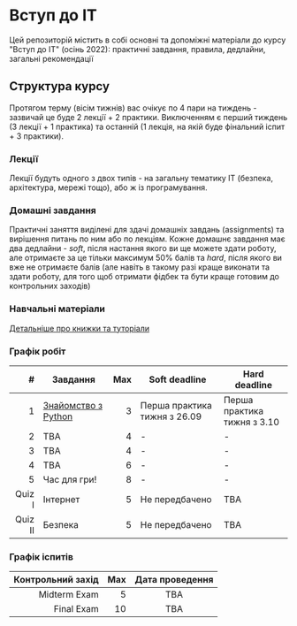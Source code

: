 # Вступ до ІТ

Цей репозиторій містить в собі основні та допоміжні матеріали до курсу "Вступ до ІТ" (осінь 2022): практичні завдання, правила, дедлайни, загальні рекомендації

## Структура курсу

Протягом  терму (вісім тижнів) вас очікує по 4 пари на тиждень - зазвичай це буде 2 лекції + 2 практики. Виключенням є перший тиждень (3 лекції + 1 практика) та останній (1 лекція, на якій буде фінальний іспит + 3 практики).

### Лекції

Лекції будуть одного з двох типів - на загальну тематику ІТ (безпека, архітектура, мережі тощо), або ж із програмування. 

### Домашні завдання

Практичні заняття виділені для здачі домашніх завдань (assignments) та вирішення питань по ним або по лекціям. Кожне домашнє завдання має два дедлайни - _soft_, після настання якого ви ще можете здати роботу, але отримаєте за це тільки максимум 50% балів та _hard_, після якого ви вже не отримаєте балів (але навіть в такому разі краще виконати та здати роботу, для того щоб отримати фідбек та бути краще готовим до контрольних заходів)

### Навчальні матеріали

[Детальніше про книжки та туторіали](/python_materials.md)

### Графік робіт

|       # | Завдання                                                 | Max | Soft deadline  | Hard deadline |
|--------:|----------------------------------------------------------|----:|----------------|---------------|
|       1 | [Знайомство з Python](/assignments_2022/assignment_1.md) |   3 | Перша практика тижня з 26.09         | Перша практика тижня з 3.10         |
|       2 | TBA                                                      |   4 | -              | -             |
|       3 | TBA                                                      |   4 | -              | -             |
|       4 | TBA                                                      |   6 | -              | -             |
|       5 | Час для гри!                                             |   8 | -              | -             |
|  Quiz I | Інтернет                                                 |   5 | Не передбачено | TBA           |
| Quiz II | Безпека                                                  |   5 | Не передбачено | TBA           |

### Графік іспитів

| Контрольний захід | Max | Дата проведення |
|------------------:|----:|:---------------:|
|      Midterm Exam |   5 |       TBA       |
|        Final Exam |  10 |       TBA       |
